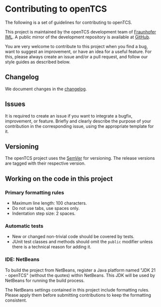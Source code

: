 # Contributing to openTCS

The following is a set of guidelines for contributing to openTCS.

This project is maintained by the openTCS development team of [Fraunhofer IML](https://www.iml.fraunhofer.de/en.html).
A public mirror of the development repository is available at [GitHub](https://github.com/opentcs/opentcs).

You are very welcome to contribute to this project when you find a bug, want to suggest an improvement, or have an idea for a useful feature.
For this, please always create an issue and/or a pull request, and follow our style guides as described below.

## Changelog

We document changes in the [changelog](openTCS-Documentation/src/docs/release-notes/changelog.adoc).

## Issues

It is required to create an issue if you want to integrate a bugfix, improvement, or feature.
Briefly and clearly describe the purpose of your contribution in the corresponding issue, using the appropriate template for it.

## Versioning

The openTCS project uses the [SemVer](https://semver.org/) for versioning.
The release versions are tagged with their respective version.

## Working on the code in this project

### Primary formatting rules

* Maximum line length: 100 characters.
* Do not use tabs, use spaces only.
* Indentation step size: 2 spaces.

### Automatic tests

* New or changed non-trivial code should be covered by tests.
* JUnit test classes and methods should omit the `public` modifier unless there is a technical reason for adding it.

### IDE: NetBeans

To build the project from NetBeans, register a Java platform named "JDK 21 - openTCS" (without the quotes) within NetBeans.
This JDK will be used by NetBeans for running the build process.

The NetBeans settings contained in this project include formatting rules.
Please apply them before submitting contributions to keep the formatting consistent.
